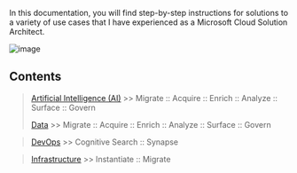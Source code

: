 In this documentation, you will find step-by-step instructions for solutions to a variety of use cases that I have experienced as a Microsoft Cloud Solution Architect.

![image](https://user-images.githubusercontent.com/44923999/185972867-64465cc3-0769-4045-bc5d-672f573854c7.png)

## Contents

> [Artificial Intelligence (AI)](AI.md) >> Migrate :: Acquire :: Enrich :: Analyze :: Surface :: Govern
> 
> [Data](Data.md) >> Migrate :: Acquire :: Enrich :: Analyze :: Surface :: Govern

> [DevOps](DevOps.md) >> Cognitive Search :: Synapse

> [Infrastructure](Infrastructure.md) >> Instantiate :: Migrate

